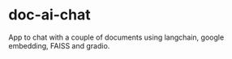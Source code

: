 # doc-ai-chat
App to chat with a couple of documents using langchain, google embedding, FAISS and gradio.
